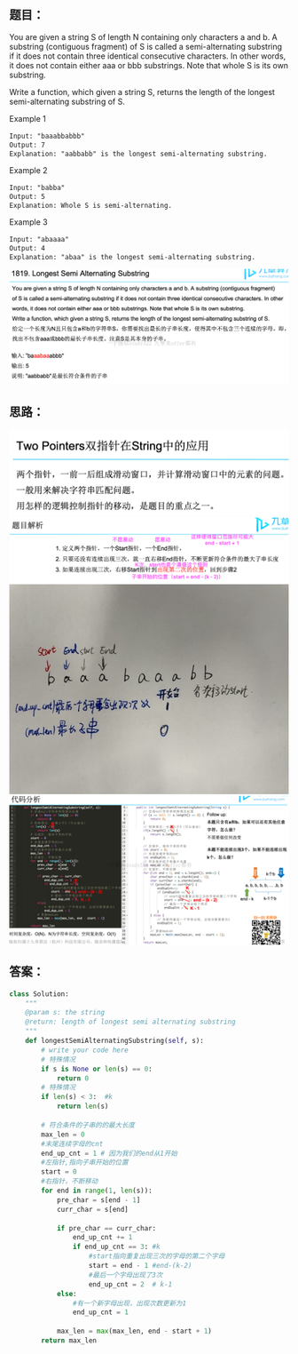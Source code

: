 ## 题目：
You are given a string S of length  N containing only characters a and b. A substring (contiguous fragment) of 
S is called a semi-alternating substring if it does not contain three identical consecutive characters.
In other words, it does not contain either aaa or bbb substrings. Note that whole S is its own substring.

Write a function, which given a string S, returns the length of the longest semi-alternating substring of S.

Example 1
```
Input: "baaabbabbb"
Output: 7
Explanation: "aabbabb" is the longest semi-alternating substring.
```
Example 2
```
Input: "babba"
Output: 5
Explanation: Whole S is semi-alternating.
```
Example 3
```
Input: "abaaaa"
Output: 4
Explanation: "abaa" is the longest semi-alternating substring.
```

![a](https://github.com/SSRRBB/Leetcode/blob/main/Images/189.png)
## 思路：
![a](https://github.com/SSRRBB/Leetcode/blob/main/Images/190.png)
![a](https://github.com/SSRRBB/Leetcode/blob/main/Images/191.png)
![a](https://github.com/SSRRBB/Leetcode/blob/main/Images/193.png)
![a](https://github.com/SSRRBB/Leetcode/blob/main/Images/192.png)


## 答案：
```python
class Solution:
    """
    @param s: the string
    @return: length of longest semi alternating substring
    """
    def longestSemiAlternatingSubstring(self, s):
        # write your code here
        # 特殊情况
        if s is None or len(s) == 0:
            return 0
        # 特殊情况
        if len(s) < 3:  #k
            return len(s)

        # 符合条件的子串的的最大长度
        max_len = 0
        #末尾连续字母的cnt
        end_up_cnt = 1 # 因为我们的end从1开始
        #左指针,指向子串开始的位置
        start = 0
        #右指针，不断移动
        for end in range(1, len(s)):
            pre_char = s[end - 1]
            curr_char = s[end]

            if pre_char == curr_char:
                end_up_cnt += 1
                if end_up_cnt == 3: #k
                    #start指向重复出现三次的字母的第二个字母
                    start = end - 1 #end-(k-2)
                    #最后一个字母出现了3次
                    end_up_cnt = 2  # k-1
            else:
                #有一个新字母出现，出现次数更新为1
                end_up_cnt = 1

            max_len = max(max_len, end - start + 1)
        return max_len

```
